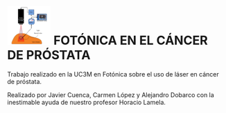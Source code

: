 # <img src="potenciatumor.png" width="100" height="90"> FOTÓNICA EN EL CÁNCER DE PRÓSTATA


Trabajo realizado en la UC3M en Fotónica sobre el uso de láser en cáncer de próstata.

Realizado por Javier Cuenca, Carmen López y Alejandro Dobarco con la inestimable ayuda de nuestro profesor Horacio Lamela.
